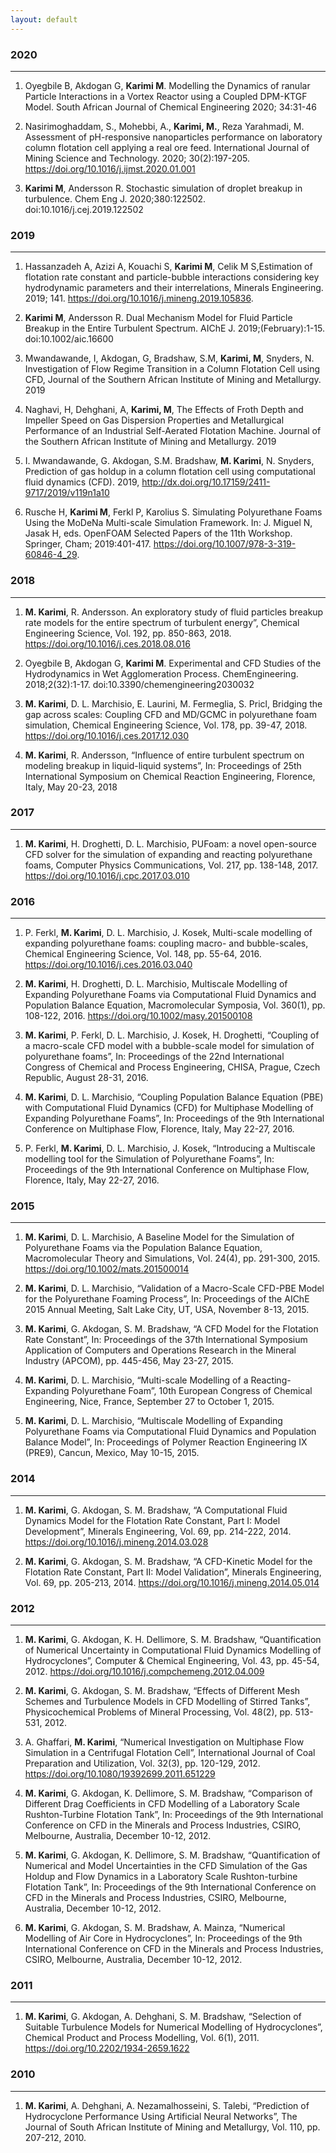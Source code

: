 ```yaml
---
layout: default
---
```


### 2020
---
1. Oyegbile B, Akdogan G, **Karimi M**. Modelling the Dynamics of  ranular Particle Interactions in a Vortex Reactor using a Coupled DPM-KTGF Model. South African Journal of Chemical Engineering 2020; 34:31-46

2. Nasirimoghaddam, S., Mohebbi, A., **Karimi, M.**, Reza Yarahmadi, M. Assessment of pH-responsive nanoparticles performance on laboratory column flotation cell applying a real ore feed. 	International Journal of Mining Science and Technology. 2020; 30(2):197-205. https://doi.org/10.1016/j.ijmst.2020.01.001

3. **Karimi M**, Andersson R. Stochastic simulation of droplet breakup in turbulence. Chem Eng J. 2020;380:122502. doi:10.1016/j.cej.2019.122502

### 2019
---
1. Hassanzadeh A, Azizi A, Kouachi S, **Karimi M**, Celik M S,Estimation of flotation rate constant and particle-bubble interactions considering key hydrodynamic parameters and their interrelations, Minerals Engineering. 2019; 141. https://doi.org/10.1016/j.mineng.2019.105836.

2. **Karimi M**, Andersson R. Dual Mechanism Model for Fluid Particle Breakup in the Entire Turbulent Spectrum. AIChE J. 2019;(February):1-15. doi:10.1002/aic.16600

3. Mwandawande, I, Akdogan, G, Bradshaw, S.M, **Karimi, M**, Snyders, N. Investigation of Flow Regime Transition in a Column Flotation Cell using CFD, 	Journal of the Southern African Institute of Mining and Metallurgy. 2019 

4. Naghavi, H, Dehghani, A, **Karimi, M**, The Effects of Froth Depth and Impeller Speed on Gas Dispersion Properties and Metallurgical Performance of an Industrial Self-Aerated Flotation Machine. 	Journal of the Southern African Institute of Mining and Metallurgy. 2019

5. I. Mwandawande, G. Akdogan, S.M. Bradshaw, **M. Karimi**, N. Snyders, Prediction of gas holdup in a column flotation cell using computational fluid dynamics (CFD). 2019, http://dx.doi.org/10.17159/2411-9717/2019/v119n1a10 

6. Rusche H, **Karimi M**, Ferkl P, Karolius S. Simulating Polyurethane Foams Using the MoDeNa Multi-scale Simulation Framework. In: J. Miguel N, Jasak H, eds. OpenFOAM Selected Papers of the 11th Workshop. Springer, Cham; 2019:401-417. https://doi.org/10.1007/978-3-319-60846-4_29.


### 2018
---

1. **M. Karimi**, R. Andersson. An exploratory study of fluid particles breakup rate models for the entire spectrum of turbulent energy”, Chemical Engineering Science, Vol. 192, pp. 850-863, 2018. https://doi.org/10.1016/j.ces.2018.08.016

2. Oyegbile B, Akdogan G, **Karimi M**. Experimental and CFD Studies of the Hydrodynamics in Wet Agglomeration Process. ChemEngineering. 2018;2(32):1-17. doi:10.3390/chemengineering2030032

3. **M. Karimi**, D. L. Marchisio, E. Laurini, M. Fermeglia, S. Pricl, Bridging the gap across scales: Coupling CFD and MD/GCMC in polyurethane foam simulation, Chemical Engineering Science, Vol. 178, pp. 39-47, 2018. https://doi.org/10.1016/j.ces.2017.12.030

4. **M. Karimi**, R. Andersson, “Influence of entire turbulent spectrum on modeling breakup in liquid-liquid systems”, In: Proceedings of 25th International Symposium on Chemical Reaction Engineering, Florence, Italy, May 20-23, 2018

### 2017
---
1. **M. Karimi**, H. Droghetti, D. L. Marchisio, PUFoam: a novel open-source CFD solver for the simulation of expanding and reacting polyurethane foams, Computer Physics Communications, Vol. 217, pp. 138-148, 2017. https://doi.org/10.1016/j.cpc.2017.03.010


### 2016
---

1. P. Ferkl, **M. Karimi**, D. L. Marchisio, J. Kosek, Multi-scale modelling of expanding polyurethane foams: coupling macro- and bubble-scales, Chemical Engineering Science, Vol. 148, pp. 55-64, 2016. https://doi.org/10.1016/j.ces.2016.03.040

2. **M. Karimi**, H. Droghetti, D. L. Marchisio, Multiscale Modelling of Expanding Polyurethane Foams via Computational Fluid Dynamics and Population Balance Equation, Macromolecular Symposia, Vol. 360(1), pp. 108-122, 2016. https://doi.org/10.1002/masy.201500108

3. **M. Karimi**, P. Ferkl, D. L. Marchisio, J. Kosek, H. Droghetti, “Coupling of a macro-scale CFD model with a bubble-scale model for simulation of polyurethane foams”, In: Proceedings of the 22nd International Congress of Chemical and Process Engineering, CHISA, Prague, Czech Republic, August 28-31, 2016.

4. **M. Karimi**, D. L. Marchisio, “Coupling Population Balance Equation (PBE) with Computational Fluid Dynamics (CFD) for Multiphase Modelling of Expanding Polyurethane Foams”, In: Proceedings of the 9th International Conference on Multiphase Flow, Florence, Italy, May 22-27, 2016.

5. P. Ferkl, **M. Karimi**, D. L. Marchisio, J. Kosek, “Introducing a Multiscale modelling tool for the Simulation of Polyurethane Foams”, In: Proceedings of the 9th International Conference on Multiphase Flow, Florence, Italy, May 22-27, 2016.


### 2015
---

1. **M. Karimi**, D. L. Marchisio, A Baseline Model for the Simulation of Polyurethane Foams via the Population Balance Equation, Macromolecular Theory and Simulations, Vol. 24(4), pp. 291-300, 2015. https://doi.org/10.1002/mats.201500014

2. **M. Karimi**, D. L. Marchisio, “Validation of a Macro-Scale CFD-PBE Model for the Polyurethane Foaming Process”, In: Proceedings of the AIChE 2015 Annual Meeting, Salt Lake City, UT, USA, November 8-13, 2015.

3. **M. Karimi**, G. Akdogan, S. M. Bradshaw, “A CFD Model for the Flotation Rate Constant”, In: Proceedings of the 37th International Symposium Application of Computers and Operations Research in the Mineral Industry (APCOM), pp. 445-456, May 23-27, 2015.

4. **M. Karimi**, D. L. Marchisio, “Multi-scale Modelling of a Reacting-Expanding Polyurethane Foam”, 10th European Congress of Chemical Engineering, Nice, France, September 27 to October 1, 2015.

5. **M. Karimi**, D. L. Marchisio, “Multiscale Modelling of Expanding Polyurethane Foams via Computational Fluid Dynamics and Population Balance Model”, In: Proceedings of Polymer Reaction Engineering IX (PRE9), Cancun, Mexico, May 10-15, 2015.

### 2014 
---

1. **M. Karimi**, G. Akdogan, S. M. Bradshaw, “A Computational Fluid Dynamics Model for the Flotation Rate Constant, Part I: Model Development”, Minerals Engineering, Vol. 69, pp. 214-222, 2014. https://doi.org/10.1016/j.mineng.2014.03.028

2. **M. Karimi**, G. Akdogan, S. M. Bradshaw, “A CFD-Kinetic Model for the Flotation Rate Constant, Part II: Model Validation”, Minerals Engineering, Vol. 69, pp. 205-213, 2014. https://doi.org/10.1016/j.mineng.2014.05.014



### 2012
---

1. **M. Karimi**, G. Akdogan, K. H. Dellimore, S. M. Bradshaw, “Quantification of Numerical Uncertainty in Computational Fluid Dynamics Modelling of Hydrocyclones”, Computer & Chemical Engineering, Vol. 43, pp. 45-54, 2012. https://doi.org/10.1016/j.compchemeng.2012.04.009

2. **M. Karimi**, G. Akdogan, S. M. Bradshaw, “Effects of Different Mesh Schemes and Turbulence Models in CFD Modelling of Stirred Tanks”, Physicochemical Problems of Mineral Processing, Vol. 48(2), pp. 513-531, 2012.

3. A. Ghaffari, **M. Karimi**, “Numerical Investigation on Multiphase Flow Simulation in a Centrifugal Flotation Cell”, International Journal of Coal Preparation and Utilization, Vol. 32(3), pp. 120-129, 2012. https://doi.org/10.1080/19392699.2011.651229

4. **M. Karimi**, G. Akdogan, K. Dellimore, S. M. Bradshaw, “Comparison of Different Drag Coefficients in CFD Modelling of a Laboratory Scale Rushton-Turbine Flotation Tank”, In: Proceedings of the 9th International Conference on CFD in the Minerals and Process Industries, CSIRO, Melbourne, Australia, December 10-12, 2012.

5. **M. Karimi**, G. Akdogan, K. Dellimore, S. M. Bradshaw, “Quantification of Numerical and Model Uncertainties in the CFD Simulation of the Gas Holdup and Flow Dynamics in a Laboratory Scale Rushton-turbine Flotation Tank”, In: Proceedings of the 9th International Conference on CFD in the Minerals and Process Industries, CSIRO, Melbourne, Australia, December 10-12, 2012.

6. **M. Karimi**, G. Akdogan, S. M. Bradshaw, A. Mainza, “Numerical Modelling of Air Core in Hydrocyclones”, In: Proceedings of the 9th International Conference on CFD in the Minerals and Process Industries, CSIRO, Melbourne, Australia, December 10-12, 2012.

### 2011
---

1. **M. Karimi**, G. Akdogan, A. Dehghani, S. M. Bradshaw, “Selection of Suitable Turbulence Models for Numerical Modelling of Hydrocyclones”, Chemical Product and Process Modelling, Vol. 6(1), 2011. https://doi.org/10.2202/1934-2659.1622

### 2010
---

1. **M. Karimi**, A. Dehghani, A. Nezamalhosseini, S. Talebi, “Prediction of Hydrocyclone Performance Using Artificial Neural Networks”, The Journal of South African Institute of Mining and Metallurgy, Vol. 110, pp. 207-212, 2010.
